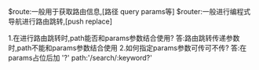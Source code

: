 
$route:一般用于获取路由信息,[路径 query params等]
$router:一般进行编程式导航进行路由跳转,[push replace]

1.在进行路由跳转时,path能否和params参数结合使用?
答:路由跳转传递参数时,path不能和params参数结合使用
2.如何指定params参数可传可不传?
答:在params占位后加 '?'
path:'/search/:keyword?'